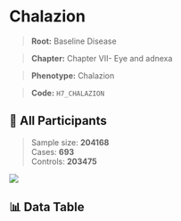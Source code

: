 # Chalazion

> **Root:** Baseline Disease  

> **Chapter:** Chapter VII- Eye and adnexa  

> **Phenotype:** Chalazion  

> **Code:** `H7_CHALAZION`

## 🧪 All Participants  
> Sample size: **204168**  
> Cases: **693**  
> Controls: **203475**
<img src="/Sensitive/Figures/ALL/Baseline/H7_CHALAZION.png"/>

## 📊 Data Table
<CsvTableMRF src="/Sensitive/Data/ALL/Baseline/LG_H7_CHALAZION.csv"/>

